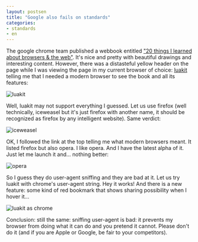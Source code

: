 ```yaml
---
layout: postsen
title: "Google also fails on standards"
categories:
- standards
- en
---
```


The google chrome team published a webbook entitled ["20 things I learned about browsers & the web"](http://www.20thingsilearned.com/). It's nice and pretty with beautiful drawings and interesting content. However, there was a distasteful yellow header on the page while I was viewing the page in my current browser of choice: [luakit](http://luakit.org/) telling me that I needed a modern browser to see the book and all its features:

![luakit](http://ehainry.github.io/images/luakit_20.png)

Well, luakit may not support everything I guessed. Let us use firefox (well technically, iceweasel but it's just firefox with another name, it should be recognized as firefox by any intelligent website). Same verdict:

![iceweasel](http://ehainry.github.io/images/iceweasel_20.png)

OK, I followed the link at the top telling me what modern browsers meant. It listed firefox but also opera. I like opera. And I have the latest alpha of it. Just let me launch it and... nothing better:

![opera](http://ehainry.github.io/images/opera_20.png)

So I guess they do user-agent sniffing and they are bad at it. Let us try luakit with chrome's user-agent string. Hey it works! And there is a new feature: some kind of red bookmark that shows sharing possibility when I hover it...

![luakit as chrome](http://ehainry.github.io/images/luakit_as_chrome_20.png)

Conclusion: still the same: sniffing user-agent is bad: it prevents my browser from doing what it can do and you pretend it cannot. Please don't do it (and if you are Apple or Google, be fair to your competitors).
